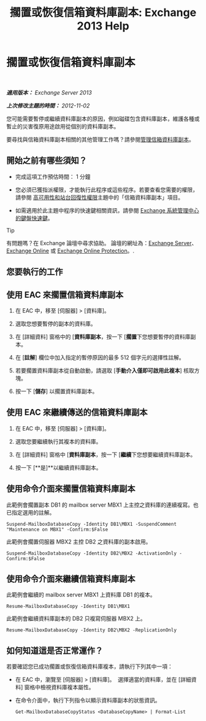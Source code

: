 ﻿---
title: '擱置或恢復信箱資料庫副本: Exchange 2013 Help'
TOCTitle: 擱置或恢復信箱資料庫副本
ms:assetid: 96aa1b82-3e15-4215-843e-3d583af9504b
ms:mtpsurl: https://technet.microsoft.com/zh-tw/library/Dd298159(v=EXCHG.150)
ms:contentKeyID: 50473780
ms.date: 05/21/2018
mtps_version: v=EXCHG.150
ms.translationtype: MT
---

# 擱置或恢復信箱資料庫副本

 

_**適用版本：** Exchange Server 2013_

_**上次修改主題的時間：** 2012-11-02_

您可能需要暫停或繼續資料庫副本的原因，例如磁碟包含資料庫副本，維護各種或暫止的災害復原用途啟用從個別的資料庫副本。

要尋找與信箱資料庫副本相關的其他管理工作嗎？請參閱[管理信箱資料庫副本](managing-mailbox-database-copies-exchange-2013-help.md)。

## 開始之前有哪些須知？

  - 完成這項工作預估時間： 1 分鐘

  - 您必須已獲指派權限，才能執行此程序或這些程序。若要查看您需要的權限，請參閱 [高可用性和站台回復性權限](high-availability-and-site-resilience-permissions-exchange-2013-help.md)主題中的「信箱資料庫副本」項目。

  - 如需適用於此主題中程序的快速鍵相關資訊，請參閱 [Exchange 系統管理中心的鍵盤快速鍵](keyboard-shortcuts-in-the-exchange-admin-center-exchange-online-protection-help.md)。


> [!TIP]  
> 有問題嗎？在 Exchange 論壇中尋求協助。 論壇的網址為：<a href="https://go.microsoft.com/fwlink/p/?linkid=60612">Exchange Server</a>、 <a href="https://go.microsoft.com/fwlink/p/?linkid=267542">Exchange Online</a> 或 <a href="https://go.microsoft.com/fwlink/p/?linkid=285351">Exchange Online Protection</a>。.




## 您要執行的工作

## 使用 EAC 來擱置信箱資料庫副本

1.  在 EAC 中，移至 \[伺服器\] \> \[資料庫\]。

2.  選取您想要暫停的副本的資料庫。

3.  在 \[詳細資料\] 窗格中的 \[**資料庫副本**，按一下 \[**擱置**下您想要暫停的資料庫副本。

4.  在 \[**註解**\] 欄位中加入指定的暫停原因的最多 512 個字元的選擇性註解。

5.  若要擱置資料庫副本從自動啟動，請選取 \[**手動介入僅即可啟用此複本**\] 核取方塊。

6.  按一下 \[**儲存**\] 以擱置資料庫副本。

## 使用 EAC 來繼續傳送的信箱資料庫副本

1.  在 EAC 中，移至 \[伺服器\] \> \[資料庫\]。

2.  選取您要繼續執行其複本的資料庫。

3.  在 \[詳細資料\] 窗格中 \[**資料庫副本**，按一下 \[**繼續**下您想要繼續資料庫副本。

4.  按一下 \[**是\]**以繼續資料庫副本。

## 使用命令介面來擱置信箱資料庫副本

此範例會擱置副本 DB1 的 mailbox server MBX1 上主控之資料庫的連續複寫。也已指定選用的註解。

    Suspend-MailboxDatabaseCopy -Identity DB1\MBX1 -SuspendComment "Maintenance on MBX1" -Confirm:$False

此範例會擱置伺服器 MBX2 主控 DB2 之資料庫的副本啟用。

    Suspend-MailboxDatabaseCopy -Identity DB2\MBX2 -ActivationOnly -Confirm:$False

## 使用命令介面來繼續信箱資料庫副本

此範例會繼續的 mailbox server MBX1 上資料庫 DB1 的複本。

    Resume-MailboxDatabaseCopy -Identity DB1\MBX1

此範例會繼續資料庫副本的 DB2 只複寫伺服器 MBX2 上。

    Resume-MailboxDatabaseCopy -Identity DB2\MBX2 -ReplicationOnly

## 如何知道這是否正常運作？

若要確認您已成功擱置或恢復信箱資料庫複本，請執行下列其中一項：

  - 在 EAC 中，瀏覽至 \[伺服器\] \> \[資料庫\]。  選擇適當的資料庫，並在 \[詳細資料\] 窗格中檢視資料庫複本屬性。

  - 在命令介面中，執行下列指令以顯示資料庫副本的狀態資訊。
    
        Get-MailboxDatabaseCopyStatus <DatabaseCopyName> | Format-List

